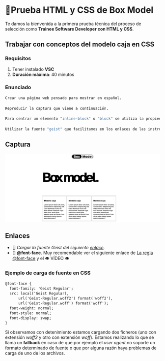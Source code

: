 # 🥉Prueba HTML y CSS de Box Model

Te damos la bienvenida a la primera prueba técnica del proceso de selección como __Trainee Software Developer con HTML y CSS__.

## Trabajar con conceptos del modelo caja en CSS

### Requisitos

1. Tener instalado __VSC__
2. **Duración máxima**: 40 minutos

### Enunciado

```bash
Crear una página web pensado para mostrar en español.

Reproducir la captura que viene a continuación.

Para centrar un elemento "inline-block" o "block" se utiliza la propiedad "margin" con valor "auto".

Utilizar la fuente "geist" que facilitamos en los enlaces de las instrucciones
```
## Captura

![Captura del modelo caja](screenshot-tecnichal-trial.png)

## Enlaces
- [] _Cargar la fuente Geist del siguiente [enlace](https://vercel.com/font/sans)._
- [] __@font-face__. Muy recomendable ver el siguiente enlace de [La regla @font-face](https://lenguajecss.com/css/fuentes-y-tipografias/regla-font-face/#la-regla-font-face) y el 👁️ VÍDEO 👁️

### Ejemplo de carga de fuente en CSS

  ```
  @font-face {
    font-family: 'Geist Regular';
    src: local('Geist Regular),
        url('Geist-Regular.woff2') format('woff2'),
        url('Geist-Regular.woff') format('woff');
    font-weight: normal;
    font-style: normal;
    font-display: swap;
  }
  ```

  Si observamos con detenimiento estamos cargando dos ficheros (uno con extensión *woff2* y otro con extensión *woff*). Estamos realizando lo que se llama un **fallback** en caso de que por ejemplo el _user agent_ no soporte un formato determinado de fuente o que por alguna razón haya problemas de carga de uno de los archivos.

